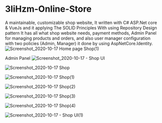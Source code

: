 # 3liHzm-Online-Store
A maintainable, customizable shop website, It written with C# ASP.Net core &amp; VueJs and it applying The SOLID Principles With using Repository Design pattern  It has all what shop website needs, payment methods,  Admin Panel for managing products and orders, and also user manager configuration with two policies (Admin, Manager) it done by using AspNetCore.Identity.
![Screenshot_2020-10-17 Home page Shop(1)](https://user-images.githubusercontent.com/69998253/96323519-190cc100-1026-11eb-868b-be6b9624d3a2.png)

Admin Panel
![Screenshot_2020-10-17 - Shop UI](https://user-images.githubusercontent.com/69998253/96323646-b10aaa80-1026-11eb-8711-ac626c1cdc26.png)

![Screenshot_2020-10-17 Shop](https://user-images.githubusercontent.com/69998253/96324101-a4875180-1028-11eb-8cea-2041d4e29581.png)

![Screenshot_2020-10-17 Shop(1)](https://user-images.githubusercontent.com/69998253/96324104-a8b36f00-1028-11eb-9a63-41fe190e324e.png)

![Screenshot_2020-10-17 Shop(2)](https://user-images.githubusercontent.com/69998253/96324326-f8df0100-1029-11eb-8d6d-a97efbe21d2f.png)

![Screenshot_2020-10-17 Shop(3)](https://user-images.githubusercontent.com/69998253/96324335-02686900-102a-11eb-973d-e7989920ff03.png)

![Screenshot_2020-10-17 Shop(4)](https://user-images.githubusercontent.com/69998253/96324336-04322c80-102a-11eb-9038-eb0c1950eef1.png)

![Screenshot_2020-10-17 - Shop UI(1)](https://user-images.githubusercontent.com/69998253/96324341-07c5b380-102a-11eb-91c1-df62d0e16890.png)

